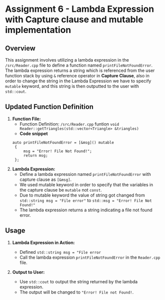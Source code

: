 
# Assignment 6 - Lambda Expression with Capture clause and mutable implementation

## Overview

This assignment involves utilizing a lambda expression in the `/src/Reader.cpp` file to define a function named `printFileNotFoundError`. The lambda expression returns a string which is referenced from the user function stack by using `&` reference operator in **Capture Clause**, also in order to change the string in the Lambda Expression we have to specify `mutable` keyword, and this string is then outputted to the user with `std::cout`.

## Updated Function Definition

1. **Function File:**
   - Function Definition: `/src/Reader.cpp` funtion `void Reader::getTriangles(std::vector<Triangle> &triangles)
`
   - **Code snippet** 
   ```
   auto printFileNotFoundError = [&msg]() mutable
    {
        msg = "Error! File Not Found!";
        return msg;
    };
    ```
2. **Lambda Expression:**
   - Define a lambda expression named `printFileNotFoundError` with capture clause as `[&msg]`.
   - We used mutable keyword in order to specify that the variables in the capture clause be `mutable` not `const`.
   - Due to mutable keyword the value of string got changed from `std::string msg = "File error"`  to `std::msg = "Error! File Not Found!"`
   - The lambda expression returns a string indicating a file not found error.

## Usage

1. **Lambda Expression in Action:**
   - Defined `std::string msg = "File error`
   - Call the lambda expression `printFileNotFoundError` in the `Reader.cpp` file.

2. **Output to User:**
   - Use `std::cout` to output the string returned by the lambda expression.
   - The output will be changed to `"Error! File not Found!`.

